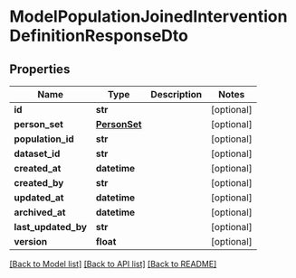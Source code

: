 # ModelPopulationJoinedInterventionDefinitionResponseDto

## Properties
Name | Type | Description | Notes
------------ | ------------- | ------------- | -------------
**id** | **str** |  | [optional] 
**person_set** | [**PersonSet**](PersonSet.md) |  | [optional] 
**population_id** | **str** |  | [optional] 
**dataset_id** | **str** |  | [optional] 
**created_at** | **datetime** |  | [optional] 
**created_by** | **str** |  | [optional] 
**updated_at** | **datetime** |  | [optional] 
**archived_at** | **datetime** |  | [optional] 
**last_updated_by** | **str** |  | [optional] 
**version** | **float** |  | [optional] 

[[Back to Model list]](../README.md#documentation-for-models) [[Back to API list]](../README.md#documentation-for-api-endpoints) [[Back to README]](../README.md)

